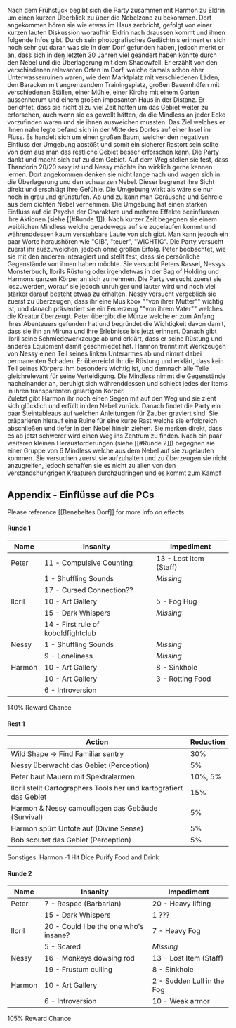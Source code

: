 Nach dem Frühstück begibt sich die Party zusammen mit Harmon zu Eldrin um einen kurzen Überblick zu über die Nebelzone zu bekommen.
Dort angekommen hören sie wie etwas im Haus zerbricht, gefolgt von einer kurzen lauten Diskussion woraufhin Eldrin nach draussen kommt und ihnen folgende Infos gibt.
Durch sein photografisches Gedächtnis erinnert er sich noch sehr gut daran was sie in dem Dorf gefunden haben, jedoch merkt er an, dass sich in den letzten 30 Jahren viel geändert haben könnte durch den Nebel und die Überlagerung mit dem Shadowfell.
Er erzählt von den verschiedenen relevanten Orten im Dorf, welche damals schon eher Unterwasserruinen waren, wie dem Marktplatz mit verschiedenen Läden, den Baracken mit angrenzendem Trainingsplatz, großen Bauernhöfen mit verschiedenen Ställen, einer Mühle, einer Kirche mit einem Garten aussenherum und einem großen imposanten Haus in der Distanz.
Er berichtet, dass sie nicht allzu viel Zeit hatten um das Gebiet weiter zu erforschen, auch wenn sie es gewollt hätten, da die Mindless an jeder Ecke vorzufinden waren und sie ihnen ausweichen mussten. Das Ziel welches er ihnen nahe legte befand sich in der Mitte des Dorfes auf einer Insel im Fluss. Es handelt sich um einen großen Baum, welcher den negativen Einfluss der Umgebung abstößt und somit ein sicherer Rastort sein sollte von dem aus man das restliche Gebiet besser erforschen kann.
Die Party dankt und macht sich auf zu dem Gebiet. Auf dem Weg stellen sie fest, dass Thandorin 20/20 sexy ist und Nessy möchte ihn wirklich gerne kennen lernen.
Dort angekommen denken sie nicht lange nach und wagen sich in die Überlagerung und den schwarzen Nebel. Dieser begrenzt ihre Sicht direkt und erschlägt ihre Gefühle. Die Umgebung wirkt als wäre sie nur noch in grau und grünstufen. Ab und zu kann man Geräusche und Schreie aus dem dichten Nebel vernehmen.
Die Umgebung hat einen starken Einfluss auf die Psyche der Charaktere und mehrere Effekte beeinflussen ihre Aktionen (siehe [[#Runde 1]]). Nach kurzer Zeit begegnen sie einem weiblichen Mindless welche geradewegs auf sie zugelaufen kommt und währenddessen kaum verstehbare Laute von sich gibt. Man kann jedoch ein paar Worte heraushören wie "GIB", "teuer", "WICHTIG". 
Die Party versucht zuerst ihr auszuweichen, jedoch ohne großen Erfolg. Peter beobachtet, wie sie mit den anderen interagiert und stellt fest, dass sie persönliche Gegenstände von ihnen haben möchte. Sie versucht Peters Rassel, Nessys Monsterbuch, Ilorils Rüstung oder irgendetwas in der Bag of Holding und Harmons ganzen Körper an sich zu nehmen.
Die Party versucht zuerst sie loszuwerden, worauf sie jedoch unruhiger und lauter wird und noch viel stärker darauf besteht etwas zu erhalten.
Nessy versucht vergeblich sie zuerst zu überzeugen, dass ihr eine Musikbox ""von ihrer Mutter"" wichtig ist, und danach präsentiert sie ein Feuerzeug ""von ihrem Vater"" welches die Kreatur überzeugt.
Peter übergibt die Münze welche er zum Anfang ihres Abenteuers gefunden hat und begründet die Wichtigkeit davon damit, dass sie ihn an Miruna und ihre Erlebnisse bis jetzt erinnert. 
Danach gibt Iloril seine Schmiedewerkzeuge ab und erklärt, dass er seine Rüstung und anderes Equipment damit geschmiedet hat.
Harmon trennt mit Werkzeugen von Nessy einen Teil seines linken Unterarmes ab und nimmt dabei permanenten Schaden. Er überreicht ihr die Rüstung und erklärt, dass kein Teil seines Körpers ihm besonders wichtig ist, und demnach alle Teile gleichrelevant für seine Verteidigung.
Die Mindless nimmt die Gegenstände nacheinander an, beruhigt sich währenddessen und schiebt jedes der Items in ihren transparenten gelartigen Körper.  
Zuletzt gibt Harmon ihr noch einen Segen mit auf den Weg und sie zieht sich glücklich und erfüllt in den Nebel zurück.
Danach findet die Party ein paar Steintableaus auf welchen Anleitungen für Zauber graviert sind.
Sie präparieren hierauf eine Ruine für eine kurze Rast welche sie erfolgreich abschließen und tiefer in den Nebel hinein ziehen. Sie merken direkt, dass es ab jetzt schwerer wird einen Weg ins Zentrum zu finden.
Nach ein paar weiteren kleinen Herausforderungen (siehe [[#Runde 2]]) begegnen sie einer Gruppe von 6 Mindless welche aus dem Nebel auf sie zugelaufen kommen. Sie versuchen zuerst sie aufzuhalten und zu überzeugen sie nicht anzugreifen, jedoch schaffen sie es nicht zu allen von den verstandshungrigen Kreaturen durchzudringen und es kommt zum Kampf 

## Appendix - Einflüsse auf die PCs
Please reference [[Benebeltes Dorf]] for more info on effects
#### Runde 1


| Name   | Insanity                           | Impediment             |
| ------ | ---------------------------------- | ---------------------- |
| Peter  | 11 - Compulsive Counting           | 13 - Lost Item (Staff) |
|        | 1 - Shuffling Sounds               | *Missing*              |
|        | 17 - Cursed Connection??           |                        |
| Iloril | 10 - Art Gallery                   | 5 - Fog Hug            |
|        | 15 - Dark Whispers                 | *Missing*              |
|        | 14 - First rule of koboldfightclub |                        |
| Nessy  | 1 - Shuffling Sounds               | *Missing*              |
|        | 9 - Loneliness                     | *Missing*              |
| Harmon | 10 - Art Gallery                   | 8 - Sinkhole           |
|        | 10 - Art Gallery                   | 3 - Rotting Food       |
|        | 6 - Introversion                   |                        |
140% Reward Chance

#### Rest 1

| Action                                                             | Reduction |
| ------------------------------------------------------------------ | --------- |
| Wild Shape -> Find Familiar sentry                                 | 30%       |
| Nessy überwacht das Gebiet (Perception)                            | 5%        |
| Peter baut Mauern mit Spektralarmen                                | 10%, 5%   |
| Iloril stellt Cartographers Tools her und kartografiert das Gebiet | 15%       |
| Harmon & Nessy camouflagen das Gebäude (Survival)                  | 5%        |
| Harmon spürt Untote auf (Divine Sense)                             | 5%        |
| Bob scoutet das Gebiet (Perception)                                | 5%        |
Sonstiges:
Harmon -1 Hit Dice
Purify Food and Drink
#### Runde 2

| Name   | Insanity                              | Impediment                 |
| ------ | ------------------------------------- | -------------------------- |
| Peter  | 7 - Respec (Barbarian)                | 20 - Heavy lifting         |
|        | 15 - Dark Whispers                    | 1 ???                      |
| Iloril | 20 - Could I be the one who's insane? | 7 - Heavy Fog              |
|        | 5 - Scared                            | *Missing*                  |
| Nessy  | 16 - Monkeys dowsing rod              | 13 - Lost Item (Staff)     |
|        | 19 - Frustum culling                  | 8 - Sinkhole               |
| Harmon | 10 - Art Gallery                      | 2 - Sudden Lull in the Fog |
|        | 6 - Introversion                      | 10 - Weak armor            |

105% Reward Chance